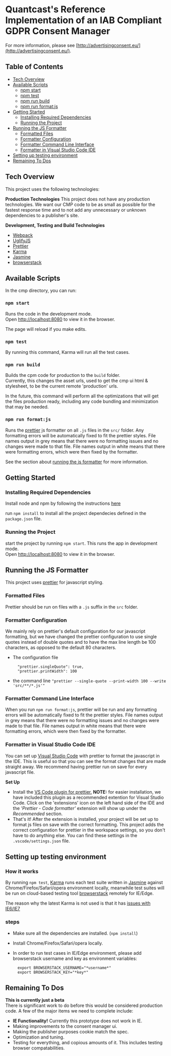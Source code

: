 # Quantcast's Reference Implementation of an IAB Compliant GDPR Consent Manager

For more information, please see
[http://advertisingconsent.eu/](http://advertisingconsent.eu/).

## Table of Contents

* [Tech Overview](#tech-overview)
* [Available Scripts](#available-scripts)
  * [npm start](#npm-start)
  * [npm test](#npm-test)
  * [npm run build](#npm-run-build)
  * [npm run format:js](#npm-run-formatjs)
* [Getting Started](#getting-started)
  * [Installing Required Dependencies](#installing-required-dependencies)
  * [Running the Project](#running-the-project)
* [Running the JS Formatter](#running-the-js-formatter)
  * [Formatted Files](#formatted-files)
  * [Formatter Configuration](#formatter-configuration)
  * [Formatter Command Line Interface](#formatter-command-line-interface)
  * [Formatter in Visual Studio Code IDE](#formatter-in-visual-studio-code-ide)
* [Setting up testing environment](#setting-up-testing-environment)
* [Remaining To Dos](#remaining-to-dos)

## Tech Overview

This project uses the following technologies:

**Production Technologies** This project does not have any production
technologies. We want our CMP code to be as small as possible for the fastest
response time and to not add any unnecessary or unknown dependencies to a
publisher's site.

**Development, Testing and Build Technologies**

* [Webpack](https://webpack.js.org/)
* [UglifyJS](https://github.com/mishoo/UglifyJS)
* [Prettier](https://prettier.io)
* [Karma](https://karma-runner.github.io/)
* [Jasmine](https://jasmine.github.io/)
* [browserstack](www.browserstack.com/)

## Available Scripts

In the cmp directory, you can run:

### `npm start`

Runs the code in the development mode.<br> Open
[http://localhost:8080](http://localhost:8080) to view it in the browser.

The page will reload if you make edits.

### `npm test`

By running this command, Karma will run all the test cases.

### `npm run build`

Builds the cpm code for production to the `build` folder.<br> Currently, this
changes the asset urls, used to get the cmp ui html & stylesheet, to be the
current remote 'production' urls.

In the future, this command will perform all the optimizations that will get the
files production ready, including any code bundling and minimization that may be
needed.

### `npm run format:js`

Runs the [prettier](https://prettier.io) js formatter on all `.js` files in the `src/` folder.
Any formatting errors will be automatically fixed to fit the prettier styles. File names output in
grey means that there were no formatting issues and no changes were made to that file.
File names output in white means that there were formatting errors, which were then fixed by the
formatter.

See the section about [running the js formatter](#running-the-js-formatter) for more information.

## Getting Started

### Installing Required Dependencies

Install node and npm by following the instructions
[here](https://nodejs.org/en/download/package-manager/#macos)

run `npm install` to install all the project dependecies defined in the
`package.json` file.

### Running the Project

start the project by running `npm start`. This runs the app in development
mode.<br> Open [http://localhost:8080](http://localhost:8080) to view it in the
browser.

## Running the JS Formatter

This project uses [prettier](https://prettier.io) for javascript styling.

### Formatted Files

Prettier should be run on files with a `.js` suffix in the `src` folder.

### Formatter Configuration

We mainly rely on prettier's default configuration for our javascript formatting, but we have
changed the prettier configuration to use single quotes instead of double quotes and to have the
max line length be 100 characters, as opposed to the default 80 characters.

* The configuration file
  ```
    "prettier.singleQuote": true,
    "prettier.printWidth": 100
  ```

* the command line
  `"prettier --single-quote --print-width 100 --write 'src/**/*.js'"`

### Formatter Command Line Interface

When you run `npm run format:js`, prettier will be run and any formatting errors will be
automatically fixed to fit the prettier styles. File names output in grey means that there were no
formatting issues and no changes were made to that file. File names output in white means that
there were formatting errors, which were then fixed by the formatter.

### Formatter in Visual Studio Code IDE

You can set up [Visual Studio Code](https://code.visualstudio.com/) with prettier to format the
javascript in the IDE. This is useful so that you can see the format changes that are made straight
away. We recommend having prettier run on save for every javascript file.

**Set Up**
* Install the
  [VS Code plugin for prettier.](https://marketplace.visualstudio.com/items?itemName=esbenp.prettier-vscode)
  **NOTE:** for easier installation, we have included this plugin as a recommended extention for
  Visual Studio Code. Click on the 'extensions' icon on the left hand side of the IDE and the
  _'Prettier - Code formatter'_ extension will show up under the _Recommended_ section.
* That's it! After the extension is installed, your project will be set up to format js files on
  save with the correct formatting. This project adds the correct configuration for prettier in
  the workspace settings, so you don't have to do anything else. You can find these settings in the
  `.vscode/settings.json` file.

## Setting up testing environment

### How it works

By running `npm test`, [Karma](https://karma-runner.github.io/) runs each test suite written in [Jasmine](https://jasmine.github.io/) against Chrome/Firefox/Safari/opera environment locally, meanwhile test suites will be run on cloud-based testing tool [browserstack](www.browserstack.com/) remotely for IE/Edge.

The reason why the latest Karma is not used is that it has
[issues with IE6/IE7](https://github.com/karma-runner/karma/issues/1564)

### steps
* Make sure all the dependencies are installed. (`npm install`)
* Install Chrome/Firefox/Safari/opera locally.
* In order to run test cases in IE/Edge environment, please add browserstack username and key as environment variables:

  ```
    export BROWSERSTACK_USERNAME="*username*"
    export BROWSERSTACK_KEY="*key*"
  ```

## Remaining To Dos

**This is currently just a beta**<br> There is significant work to do
before this would be considered production code. A few of
the major items we need to complete include:

* **IE Functionality!** Currently this prototype does not work in IE.
* Making improvements to the consent manager ui.
* Making the publisher purposes cookie match the spec.
* Optimization and tuning.
* Testing for everything, and copious amounts of it. This includes testing
  browser compatabilities.
